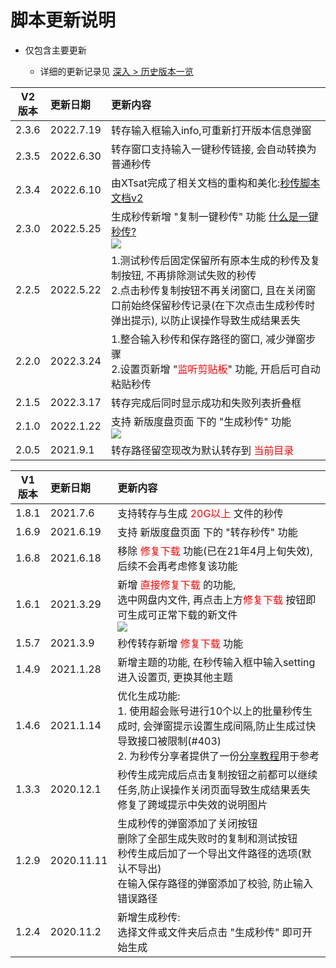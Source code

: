 # 脚本更新说明

- 仅包含主要更新

  - 详细的更新记录见 [深入 > 历史版本一览](../development/历史版本.md)

V2<br/>版本|更新日期|更新内容
-|:-|:-
2.3.6 |2022.7.19|转存输入框输入info,可重新打开版本信息弹窗
2.3.5 |2022.6.30|转存窗口支持输入一键秒传链接, 会自动转换为普通秒传
2.3.4 |2022.6.10|由XTsat完成了相关文档的重构和美化:<a href="https://mengzonefire.code.misakanet.cn/rapid-upload-userscript-doc-v2">秒传脚本文档v2</a>
2.3.0 |2022.5.25|生成秒传新增 "复制一键秒传" 功能 <a href="https://mengzonefire.code.misakanet.cn/rapid-upload-userscript-doc/about-bdlink" class="mzf_link" rel="noopener noreferrer" target="_blank">什么是一键秒传?</a><br/><img src="https://pic.rmb.bdstatic.com/bjh/6f2f81431a9b375cd7afc3b6a3c4bf34.png" />
2.2.5 |2022.5.22|1.测试秒传后固定保留所有原本生成的秒传及复制按钮, 不再排除测试失败的秒传<br/>2.点击秒传复制按钮不再关闭窗口, 且在关闭窗口前始终保留秒传记录(在下次点击生成秒传时弹出提示), 以防止误操作导致生成结果丢失
2.2.0 |2022.3.24|1.整合输入秒传和保存路径的窗口, 减少弹窗步骤<br/>2.设置页新增 "<span style="color: red">监听剪贴板</span>" 功能, 开启后可自动粘贴秒传
2.1.5 |2022.3.17|转存完成后同时显示成功和失败列表折叠框
2.1.0 |2022.1.22|支持 新版度盘页面 下的 "生成秒传" 功能<br/><img src="https://pic.rmb.bdstatic.com/bjh/8c05bf7c7ba44cb6f7e0a68c3e17ab54.png">
2.0.5 |2021.9.1|转存路径留空现改为默认转存到 <span style="color: red">当前目录</span>

V1<br/>版本|更新日期|更新内容
-|:-|:-
1.8.1 |2021.7.6|支持转存与生成 <span style="color: red">20G以上</span> 文件的秒传
1.6.9 |2021.6.19|支持 新版度盘页面 下的 "转存秒传" 功能
1.6.8 |2021.6.18|移除 <span style="color: red">修复下载</span> 功能(已在21年4月上旬失效), 后续不会再考虑修复该功能
1.6.1 |2021.3.29|新增 <span style="color: red">直接修复下载</span> 的功能,<br/>选中网盘内文件, 再点击上方<span style="color: red">修复下载</span> 按钮即可生成可正常下载的新文件<br/><img src="https://pic.rmb.bdstatic.com/bjh/5e05f7c1f772451b8efce938280bcaee.png" />
1.5.7 |2021.3.9|秒传转存新增 <span style="color: red">修复下载</span> 功能
1.4.9 |2021.1.28|新增主题的功能, 在秒传输入框中输入setting进入设置页, 更换其他主题
1.4.6 |2021.1.14|优化生成功能:<br/>1. 使用超会账号进行10个以上的批量秒传生成时, 会弹窗提示设置生成间隔,防止生成过快导致接口被限制(#403)<br/>2. 为秒传分享者提供了一份<a href="https://mengzonefire.code.misakanet.cn/rapid-upload-userscript-doc/generate-bdcode/" rel="noopener noreferrer" target="_blank">分享教程</a>用于参考
1.3.3 |2020.12.1|秒传生成完成后点击复制按钮之前都可以继续任务,防止误操作关闭页面导致生成结果丢失<br/>修复了跨域提示中失效的说明图片
1.2.9 |2020.11.11|生成秒传的弹窗添加了关闭按钮<br/>删除了全部生成失败时的复制和测试按钮<br/>秒传生成后加了一个导出文件路径的选项(默认不导出)<br/>在输入保存路径的弹窗添加了校验, 防止输入错误路径
1.2.4 |2020.11.2|新增生成秒传:<br/>选择文件或文件夹后点击 "生成秒传" 即可开始生成

